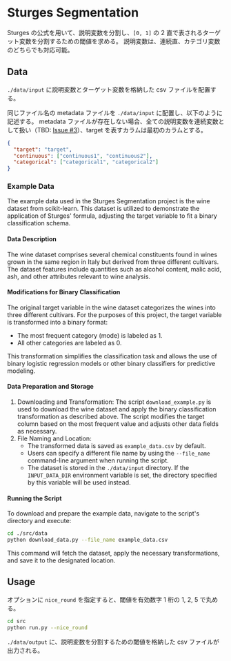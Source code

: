# Sturges Segmentation

Sturges の公式を用いて、説明変数を分割し、`[0, 1]` の 2 直で表されるターゲット変数を分割するための閾値を求める。
説明変数は、連続直、カテゴリ変数のどちらでも対応可能。

## Data

`./data/input` に説明変数とターゲット変数を格納した csv ファイルを配置する。

同じファイル名の metadata ファイルを `./data/input` に配置し、以下のように記述する。
metadata ファイルが存在しない場合、全ての説明変数を連続変数として扱い（TBD: [Issue #3](https://github.com/masatoomori-lv/sturges-segmentation/issues/3)）、target を表すカラムは最初のカラムとする。

```json
{
  "target": "target",
  "continuous": ["continuous1", "continuous2"],
  "categorical": ["categorical1", "categorical2"]
}
```

### Example Data

The example data used in the Sturges Segmentation project is the wine dataset from scikit-learn.
This dataset is utilized to demonstrate the application of Sturges' formula, adjusting the target variable to fit a binary classification schema.

#### Data Description

The wine dataset comprises several chemical constituents found in wines grown in the same region in Italy but derived from three different cultivars.
The dataset features include quantities such as alcohol content, malic acid, ash, and other attributes relevant to wine analysis.

#### Modifications for Binary Classification

The original target variable in the wine dataset categorizes the wines into three different cultivars.
For the purposes of this project, the target variable is transformed into a binary format:

- The most frequent category (mode) is labeled as 1.
- All other categories are labeled as 0.

This transformation simplifies the classification task and allows the use of binary logistic regression models or other binary classifiers for predictive modeling.

#### Data Preparation and Storage

1. Downloading and Transformation: The script `download_example.py` is used to download the wine dataset and apply the binary classification transformation as described above. The script modifies the target column based on the most frequent value and adjusts other data fields as necessary.
1. File Naming and Location:
   - The transformed data is saved as `example_data.csv` by default.
   - Users can specify a different file name by using the `--file_name` command-line argument when running the script.
   - The dataset is stored in the `./data/input` directory. If the `INPUT_DATA_DIR` environment variable is set, the directory specified by this variable will be used instead.

#### Running the Script

To download and prepare the example data, navigate to the script's directory and execute:

```bash
cd ./src/data
python download_data.py --file_name example_data.csv
```

This command will fetch the dataset, apply the necessary transformations, and save it to the designated location.

## Usage

オプションに `nice_round` を指定すると、閾値を有効数字 1 桁の 1, 2, 5 で丸める。

```bash
cd src
python run.py --nice_round
```

`./data/output` に、説明変数を分割するための閾値を格納した csv ファイルが出力される。
